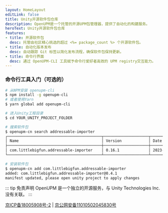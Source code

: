 ```yaml
---
layout: HomeLayout
editLink: false
title: Unity开源软件包仓库
description: OpenUPM是一个托管的开源UPM包管理器，提供了自动化的构建服务。
heroText: Unity开源软件包仓库
features:
- title: 开源软件包
  desc: 托管由社区精心挑选的超过 <%= package_count %> 个开源软件包。
- title: 自动化版本发布
  desc: 自动跟踪 Git 标签以简化发布流程，确保软件包保持更新。
- title: 命令行界面
  desc: 通过 OpenUPM-CLI 工具赋予命令行爱好者高效的 UPM registry交互能力。
---
```

### 命令行工具入门（可选的）

```sh
# 从NPM安装 openupm-cli
$ npm install -g openupm-cli
# 或者使用Yarn
$ yarn global add openupm-cli

# 进入Unity工程目录
$ cd YOUR_UNITY_PROJECT_FOLDER

# 搜索软件包
$ openupm-cn search addressable-importer
┌──────────────────────────────────────────┬────────────────────┬────────────┐
│ Name                                     │ Version            │ Date       │
├──────────────────────────────────────────┼────────────────────┼────────────┤
│ com.littlebigfun.addressable-importer    │ 0.16.1             │ 2023-02-08 │
└──────────────────────────────────────────┴────────────────────┴────────────┘

# 安装软件包
$ openupm-cn add com.littlebigfun.addressable-importer
added: com.littlebigfun.addressable-importer@0.4.1
manifest updated, please open unity project to apply changes
```

::: tip 免责声明
OpenUPM 是一个独立的开源服务，与 Unity Technologies Inc. 没有关联。
:::

[京ICP备18005908号-2](http://beian.miit.gov.cn/) | [京公网安备11010502045830号](http://www.beian.gov.cn/portal/registerSystemInfo?recordcode=11010502045830)
